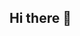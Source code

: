 ## Hi there 👋

<!--
**XOOWAAN/XOOWAAN** is a ✨ _special_ ✨ repository because its `README.md` (this file) appears on your GitHub profile.

Here are some ideas to get you started:

- 🔭 I’m currently working on ...
### 🧰 Tools I Use
#<img src="https://img.shields.io/badge/unity-%23000000.svg?&style=for-the-badge&logo=unity&logoColor=white" />

# Project Name

A brief and clear description of your project.

## 🧑‍💻 About Me

Hi! I'm [Your Name], a passionate game developer who loves creating interactive experiences using Unity and other powerful tools.

## 💻 Programming Languages I Use

<img src="https://img.shields.io/badge/C%23-239120.svg?&style=for-the-badge&logo=c-sharp&logoColor=white" />
<img src="https://img.shields.io/badge/Python-3776AB.svg?&style=for-the-badge&logo=python&logoColor=white" />
<img src="https://img.shields.io/badge/JavaScript-F7DF1E.svg?&style=for-the-badge&logo=javascript&logoColor=black" />

## 🎮 Games I’ve Developed

- **Space Runner** – A fast-paced sci-fi endless runner built with Unity.
- **Puzzle Forest** – A casual puzzle game for mobile devices.
- **Robo Arena** – A tactical battle game featuring AI enemies.

## 🛠️ Programs I Use

<img src="https://img.shields.io/badge/Unity-%23000000.svg?&style=for-the-badge&logo=unity&logoColor=white" />
<img src="https://img.shields.io/badge/Blender-F5792A.svg?&style=for-the-badge&logo=blender&logoColor=white" />
<img src="https://img.shields.io/badge/Visual_Studio-5C2D91.svg?&style=for-the-badge&logo=visual%20studio&logoColor=white" />
<img src="https://img.shields.io/badge/Git-F05032.svg?&style=for-the-badge&logo=git&logoColor=white" />
